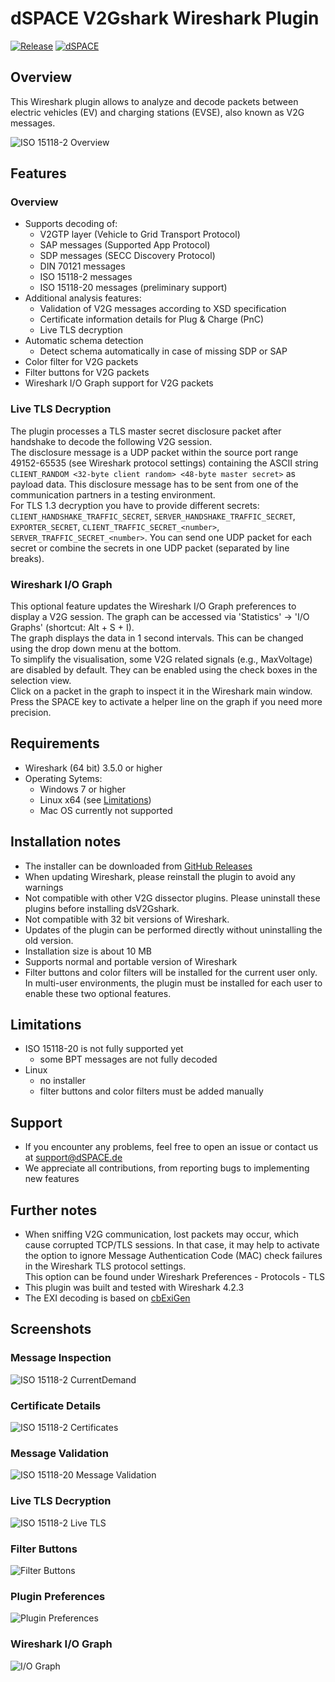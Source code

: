 # dSPACE V2Gshark Wireshark Plugin
[![Release](https://img.shields.io/github/v/release/dspace-group/dsV2Gshark?label=release)](https://github.com/dspace-group/dsV2Gshark/releases)
[![dSPACE](https://img.shields.io/badge/-OpenSource%20powered%20by%20dSPACE-blue)](https://www.dspace.com/)

## Overview
This Wireshark plugin allows to analyze and decode packets between electric vehicles (EV) and charging stations (EVSE), also known as V2G messages.  

![ISO 15118-2 Overview](Images/WS_ISO15118_2_Overview.png)

## Features

### Overview
- Supports decoding of:
    - V2GTP layer (Vehicle to Grid Transport Protocol)
    - SAP messages (Supported App Protocol)
    - SDP messages (SECC Discovery Protocol)
    - DIN 70121  messages
    - ISO 15118-2 messages
    - ISO 15118-20 messages (preliminary support)
- Additional analysis features:
    - Validation of V2G messages according to XSD specification
    - Certificate information details for Plug & Charge (PnC)
    - Live TLS decryption
- Automatic schema detection
    - Detect schema automatically in case of missing SDP or SAP
- Color filter for V2G packets
- Filter buttons for V2G packets
- Wireshark I/O Graph support for V2G packets

### Live TLS Decryption
The plugin processes a TLS master secret disclosure packet after handshake to decode the following V2G session.  
The disclosure message is a UDP packet within the source port range 49152-65535 (see Wireshark protocol settings) containing the ASCII string `CLIENT_RANDOM <32-byte client random> <48-byte master secret>` as payload data. This disclosure message has to be sent from one of the communication partners in a testing environment.  
For TLS 1.3 decryption you have to provide different secrets: `CLIENT_HANDSHAKE_TRAFFIC_SECRET`, `SERVER_HANDSHAKE_TRAFFIC_SECRET`, `EXPORTER_SECRET`, `CLIENT_TRAFFIC_SECRET_<number>`, `SERVER_TRAFFIC_SECRET_<number>`. You can send one UDP packet for each secret or combine the secrets in one UDP packet (separated by line breaks).

### Wireshark I/O Graph
This optional feature updates the Wireshark I/O Graph preferences to display a V2G session. The graph can be accessed via 'Statistics' -> 'I/O Graphs' (shortcut: Alt + S + I).  
The graph displays the data in 1 second intervals. This can be changed using the drop down menu at the bottom.  
To simplify the visualisation, some V2G related signals (e.g., MaxVoltage) are disabled by default. They can be enabled using the check boxes in the selection view.  
Click on a packet in the graph to inspect it in the Wireshark main window. Press the SPACE key to activate a helper line on the graph if you need more precision.

## Requirements
- Wireshark (64 bit) 3.5.0 or higher
- Operating Sytems:
    - Windows 7 or higher
    - Linux x64 (see [Limitations](#limitations))
    - Mac OS currently not supported

## Installation notes
- The installer can be downloaded from [GitHub Releases](https://github.com/dspace-group/dsV2Gshark/releases/latest)
- When updating Wireshark, please reinstall the plugin to avoid any warnings
- Not compatible with other V2G dissector plugins. Please uninstall these plugins before installing dsV2Gshark.
- Not compatible with 32 bit versions of Wireshark.
- Updates of the plugin can be performed directly without uninstalling the old version.
- Installation size is about 10 MB
- Supports normal and portable version of Wireshark
- Filter buttons and color filters will be installed for the current user only. In multi-user environments, the plugin must be installed for each user to enable these two optional features.

## Limitations
- ISO 15118-20 is not fully supported yet
    - some BPT messages are not fully decoded
- Linux
    - no installer
    - filter buttons and color filters must be added manually

## Support
- If you encounter any problems, feel free to open an issue or contact us at support@dSPACE.de
- We appreciate all contributions, from reporting bugs to implementing new features

## Further notes
- When sniffing V2G communication, lost packets may occur, which cause corrupted TCP/TLS sessions. In that case, it may help to activate the option to ignore Message Authentication Code (MAC) check failures in the Wireshark TLS protocol settings.  
    This option can be found under Wireshark Preferences - Protocols - TLS
- This plugin was built and tested with Wireshark 4.2.3
- The EXI decoding is based on [cbExiGen](https://github.com/EVerest/cbexigen)


## Screenshots
### Message Inspection
![ISO 15118-2 CurrentDemand](Images/WS_ISO15118_2_CurrentDemand.png)
### Certificate Details
![ISO 15118-2 Certificates](Images/WS_ISO15118_2_Certificate.png)
### Message Validation
![ISO 15118-20 Message Validation](Images/WS_ISO15118_20_MsgValidation.png)
### Live TLS Decryption
![ISO 15118-2 Live TLS](Images/WS_ISO15118_2_LiveTLS.png)
### Filter Buttons
![Filter Buttons](Images/WS_FilterButtons.png)
### Plugin Preferences
![Plugin Preferences](Images/WS_Preferences.png)
### Wireshark I/O Graph
![I/O Graph](Images/IO_Graph.png)

